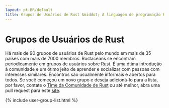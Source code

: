 ```yaml
---
layout: pt-BR/default
title: Grupos de Usuários de Rust &middot; A linguagem de programação Rust
---
```


# Grupos de Usuários de Rust

Há mais de 90 grupos de usuários de Rust pelo mundo em mais de 35 países com
mais de 7000 membros. Rustaceans se encontram periodicamente em grupos de usuários
sobre Rust. É uma ótima introdução à comunidade e um ótimo jeito de aprender
e socializar com pessoas com interesses similares.
Encontros são usualmente informais e abertos para todos. Se você começou um novo
grupo e deseja adicioná-lo para a lista, por favor, contate o  [Time da Comunidade de Rust](./team.html#Community-team) ou
até melhor, abra uma pull request para este [site](https://github.com/rust-lang/rust-www/blob/master/_data/usergroups.yml).

{% include user-group-list.html %}

